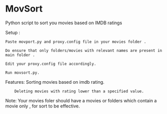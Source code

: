 # MovSort
Python script to sort you movies based on IMDB ratings

Setup :

    Paste movport.py and proxy.config file in your movies folder .
    
    Do ensure that only folders/movies with relevant names are present in main folder .
    
    Edit your proxy.config file accordingly.
    
    Run movsort.py.

Features:
        Sorting movies based on imdb rating.
        
        Deleting movies with rating lower than a specified value.
        
Note:
        Your movies foler should have a movies or folders which contain a movie only , for sort to be effective.
